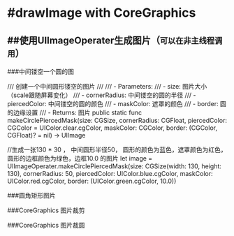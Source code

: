 #drawImage with CoreGraphics
======



##使用UIImageOperater生成图片（`可以在非主线程调用`）
------
###中间镂空一个圆的图

/// 创建一个中间圆形镂空的图片
///
/// - Parameters:
///   - size: 图片大小（scale跟随屏幕变化）
///   - cornerRadius: 中间镂空的圆的半径
///   - piercedColor: 中间镂空的圆的颜色
///   - maskColor: 遮罩的颜色
///   - border: 圆的边缘设置
/// - Returns: 图片
public static func makeCirclePiercedMask(size: CGSize, cornerRadius: CGFloat, piercedColor: CGColor = UIColor.clear.cgColor, maskColor: CGColor, border: (CGColor, CGFloat)? = nil) -> UIImage

//生成一张130 * 30 ， 中间圆形半径50， 圆形的颜色为蓝色，遮罩颜色为红色，圆形的边框颜色为绿色，边框10.0 的图片
let image = UIImageOperater.makeCirclePiercedMask(size: CGSize(width: 130, height: 130), cornerRadius: 50, piercedColor: UIColor.blue.cgColor, maskColor: UIColor.red.cgColor, border: (UIColor.green.cgColor, 10.0))



###圆角矩形图片

###CoreGraphics 图片裁剪

###CoreGraphics 图片裁圆
